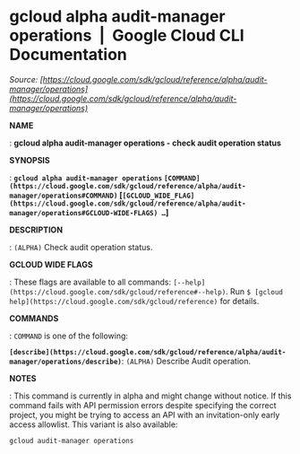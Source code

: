 # gcloud alpha audit-manager operations  |  Google Cloud CLI Documentation

*Source: [https://cloud.google.com/sdk/gcloud/reference/alpha/audit-manager/operations](https://cloud.google.com/sdk/gcloud/reference/alpha/audit-manager/operations)*

**NAME**

: **gcloud alpha audit-manager operations - check audit operation status**

**SYNOPSIS**

: **`gcloud alpha audit-manager operations` `[COMMAND](https://cloud.google.com/sdk/gcloud/reference/alpha/audit-manager/operations#COMMAND)` [`[GCLOUD_WIDE_FLAG](https://cloud.google.com/sdk/gcloud/reference/alpha/audit-manager/operations#GCLOUD-WIDE-FLAGS) …`]**

**DESCRIPTION**

: `(ALPHA)` Check audit operation status.

**GCLOUD WIDE FLAGS**

: These flags are available to all commands: `[--help](https://cloud.google.com/sdk/gcloud/reference#--help)`.
Run `$ [gcloud help](https://cloud.google.com/sdk/gcloud/reference)` for details.

**COMMANDS**

: ``COMMAND`` is one of the following:

**`[describe](https://cloud.google.com/sdk/gcloud/reference/alpha/audit-manager/operations/describe)`**:
`(ALPHA)` Describe Audit operation.

**NOTES**

: This command is currently in alpha and might change without notice. If this
command fails with API permission errors despite specifying the correct project,
you might be trying to access an API with an invitation-only early access
allowlist. This variant is also available:

```
gcloud audit-manager operations
```